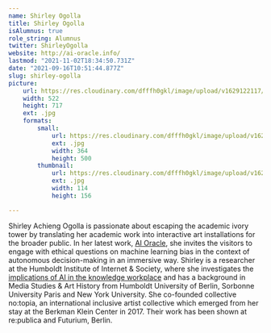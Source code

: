 ```yaml
---
name: Shirley Ogolla
title: Shirley Ogolla
isAlumnus: true
role_string: Alumnus
twitter: ShirleyOgolla
website: http://ai-oracle.info/
lastmod: "2021-11-02T18:34:50.731Z"
date: "2021-09-16T10:51:44.877Z"
slug: shirley-ogolla
picture:
    url: https://res.cloudinary.com/dfffh0gkl/image/upload/v1629122117/shirley_216cdc32cf.jpg
    width: 522
    height: 717
    ext: .jpg
    formats:
        small:
            url: https://res.cloudinary.com/dfffh0gkl/image/upload/v1629122117/small_shirley_216cdc32cf.jpg
            ext: .jpg
            width: 364
            height: 500
        thumbnail:
            url: https://res.cloudinary.com/dfffh0gkl/image/upload/v1629122117/thumbnail_shirley_216cdc32cf.jpg
            ext: .jpg
            width: 114
            height: 156

---
```

Shirley Achieng Ogolla is passionate about escaping the academic ivory tower by translating her academic work into interactive art installations for the broader public. In her latest work, [AI Oracle](https://ai-oracle.info/), she invites the visitors to engage with ethical questions on machine learning bias in the context of autonomous decision-making in an immersive way. Shirley is a researcher at the Humboldt Institute of Internet & Society, where she investigates the [implications of AI in the knowledge workplace](https://www.hiig.de/en/project/kiwi/) and has a background in Media Studies & Art History from Humboldt University of Berlin, Sorbonne University Paris and New York University. She co-founded collective no:topia, an international inclusive artist collective which emerged from her stay at the Berkman Klein Center in 2017. Their work has been shown at re:publica and Futurium, Berlin.
